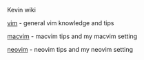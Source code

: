 Kevin wiki

[vim](vim) - general vim knowledge and tips

[macvim](macvim) - macvim tips and my macvim setting

[neovim](neovim) - neovim tips and my neovim setting

